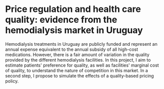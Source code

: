 # Price regulation and health care quality: evidence from the hemodialysis market in Uruguay
Hemodialysis treatments in Uruguay are publicly funded and represent an annual expense equivalent to the annual subsidy of all high-cost medications. However, there is a fair amount of variation in the quality provided by the different hemodialysis facilities. In this project, I aim to estimate patients' preference for quality, as well as facilities' marginal cost of quality, to understand the nature of competition in this market. In a second step, I propose to simulate the effects of a quality-based pricing policy.
